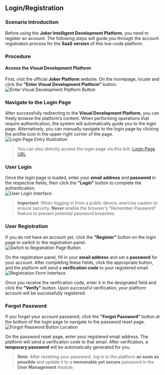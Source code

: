 ## Login/Registration  

### Scenario Introduction  

Before using the **Joker Intelligent Development Platform**, you need to register an account. The following steps will guide you through the account registration process for the **SaaS version** of this low-code platform.  

### Procedure  

#### Access the Visual Development Platform  

First, visit the official **Joker Platform** website. On the homepage, locate and click the **"Enter Visual Development Platform"** button.  
![Enter Visual Development Platform Button](/portal/official.png)  

### Navigate to the Login Page  

After successfully redirecting to the **Visual Development Platform**, you can freely browse the platform’s content. When performing operations that require authentication, the system will automatically guide you to the login page. Alternatively, you can manually navigate to the login page by clicking the profile icon in the upper-right corner of the page.  
![Login Page Entry Illustration](/portal/login.png)  

> You can also directly access the login page via this link: [Login Page URL](https://viscode.jokers.pub/user/login)  

### User Login  

Once the login page is loaded, enter your **email address** and **password** in the respective fields, then click the **"Login"** button to complete the authentication.  
![User Login Interface](/portal/login2.png)  

> **Important**: When logging in from a public device, exercise caution to ensure security. **Never** enable the browser’s "Remember Password" feature to prevent potential password breaches.  

### User Registration  

If you do not have an account yet, click the **"Register"** button on the login page to switch to the registration panel.  
![Switch to Registration Page Button](/portal/login3.png)  

On the registration panel, fill in your **email address** and set a **password** for your account. After completing these fields, click the appropriate button, and the platform will send a **verification code** to your registered email.  
![Registration Form Interface](/portal/login4.png)  

Once you receive the verification code, enter it in the designated field and click the **"Verify"** button. Upon successful verification, your platform account will be successfully registered.  

### Forgot Password  

If you forget your account password, click the **"Forgot Password"** button at the bottom of the login page to navigate to the password reset page.  
![Forgot Password Button Location](/portal/login5.png)  

On the password reset page, enter your registered email address. The platform will send a verification code to that email. After verification, a **temporary password** will be automatically generated for you.  

> **Note**: After resetting your password, log in to the platform **as soon as possible** and update it to a **memorable yet secure** password in the **User Management** module.